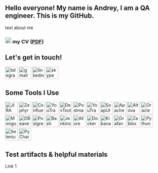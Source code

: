 <h2>Hello everyone! My name is Andrey, I am a QA engineer. This is my GitHub.</h2>

<p>text about me</p>

<h3><img src="https://img.icons8.com/?size=100&id=CPookyWndobk&format=png&color=000000" width="20" height="20" alt="telegram"/> my CV (<a href= "https://drive.google.com/file/d/1uIbCYYXbSmPUkpqmL9a4lHgcoIWJD0wl/view?usp=sharing">PDF</a>)</h3>

<h2>Let's get in touch!</h2>
<a href= "https://t.me/andrexy"><img src="https://img.icons8.com/?size=100&id=yEmPT1iidhE0&format=png&color=000000" width="40" height="40" alt="telegram"/></a>
<a href= "mailto:andrexyxyxy0@gmail.com"><img src="https://img.icons8.com/?size=100&id=P7UIlhbpWzZm&format=png&color=000000" width="40" height="40" alt="gmail"/></a>
<a href= "https://www.linkedin.com/in/andrei-mikhailenko-464a76286/"><img src="https://img.icons8.com/?size=100&id=13930&format=png&color=000000" width="40" height="40" alt="linkedin"/></a>
<a href= "https://join.skype.com/invite/DzOoj9Yt11ix"><img src="https://img.icons8.com/?size=100&id=Esrcu8IoZdus&format=png&color=000000" width="40" height="40" alt="skype"/></a> 

<h2>Some Tools I Use</h2>
<p>
<img src="https://img.icons8.com/?size=100&id=oROcPah5ues6&format=png&color=000000" title="JIRA" alt="JIRA" width="40" height="40"/>
<img src="https://marketplace.atlassian.com/files/6d82b909-ae65-46de-99d5-1c812e23388b?fileType=image&mode=full-fit" title="Zephyr" alt="Zephyr" width="40" height="40"/>
<img src="https://img.icons8.com/?size=100&id=h8EoAfgRDYLo&format=png&color=000000" title="Confluence" alt="Confluence" width="40" height="40"/>
<img src="https://upload.wikimedia.org/wikipedia/commons/thumb/8/8d/YouTrack_Icon.svg/1024px-YouTrack_Icon.svg.png?20200803082248" title="YouTrack" alt="YouTrack" width="40" height="40"/>
<img src="https://d33wubrfki0l68.cloudfront.net/38b5c953a4667366685d55db55d057c86db1fc54/a0fdc/static/acae6b24d940347661ca901ea07f47c1/chrome-dev-logo-icon.png" title="DevTools" alt="DevTools" width="40" height="40"/>
<img src="https://img.icons8.com/?size=100&id=EPbEfEa7o8CB&format=png&color=000000" title="Postman" alt="Postman" width="40" height="40"/>
<img src="https://seeklogo.com/images/S/swagger-logo-A49F73BAF4-seeklogo.com.png" title="YouTrack" alt="YouTrack" width="40" height="40"/>
<img src="https://encrypted-tbn0.gstatic.com/images?q=tbn:ANd9GcTDLj-17hLuPse4K5lo4VLNFRn89rjLSB-KKIZMdNjB0Q&s" title="SoapUI" alt="SoapUI" width="40" height="40"/>
<img src="https://upload.wikimedia.org/wikipedia/commons/thumb/5/54/Apache_ActiveMQ_Logo.svg/768px-Apache_ActiveMQ_Logo.svg.png" title="Apache ActiveMQ" alt="Apache ActiveMQ" width="40" height="40"/>
<img src="https://img.apponic.com/13/223/6291fb9d056f0023a58e9b3772e6bb00.png" title="Altova XMLSpy" alt="Altova XMLSpy" width="40" height="40"/>
<img src="https://camo.githubusercontent.com/a8a60415abfda26e6a8f1b9a4b8b8a6e6313187bf0de899a8596759dba9e5f52/68747470733a2f2f75706c6f61642e77696b696d656469612e6f72672f77696b6970656469612f656e2f362f36382f4f7261636c655f53514c5f446576656c6f7065725f6c6f676f2e737667" title="Oracle SQL Developer" alt="Oracle SQL Developer" width="40" height="40"/>
<img src="https://img.icons8.com/?size=100&id=74402&format=png&color=000000" title="MongoDB Compass" alt="MongoDB Compass" width="40" height="40"/>
<img src="https://upload.wikimedia.org/wikipedia/commons/thumb/b/b5/DBeaver_logo.svg/1200px-DBeaver_logo.svg.png" title="DBeaver" alt="DBeaver" width="40" height="40"/>
<img src="https://img.icons8.com/?size=100&id=38561&format=png&color=000000" title="PostgreSQL" alt="PostgreSQL" width="40" height="40"/>
<img src="https://img.icons8.com/?size=100&id=9MJf0ngDwS8z&format=png&color=000000" title="Bash" alt="Bash" width="40" height="40"/>
<img src="https://www.svgrepo.com/show/353929/jenkins.svg" title="Jenkins" alt="Jenkins" width="40" height="40"/>
<img src="https://avatars.githubusercontent.com/u/5879127?s=200&v=4" title="Allure Report" alt="Allure Report" width="40" height="40"/>
<img src="https://img.icons8.com/?size=100&id=cdYUlRaag9G9&format=png&color=000000" title="Docker" alt="Docker" width="40" height="40"/>
<img src="https://img.icons8.com/?size=100&id=DDF32PXdFdRj&format=png&color=000000" title="Kibana" alt="Kibana" width="40" height="40"/>
<img src="https://img.icons8.com/?size=100&id=9uVrNMu3Zx1K&format=png&color=000000" title="Grafana" alt="Grafana" width="40" height="40"/>
<img src="https://ssd-disclosure.com/wp-content/uploads/2022/11/1_vloEha9mTCLM_SEnXdIUIw.png" title="Zabbix" alt="Zabbix" width="40" height="40"/>
<img src="https://img.icons8.com/?size=100&id=13441&format=png&color=000000" title="Python" alt="Python" width="40" height="40"/>
<img src="https://img.icons8.com/?size=100&id=TLI9oiMzpREF&format=png&color=000000" title="Selenium" alt="Selenium" width="40" height="40"/>
<img src="https://img.icons8.com/?size=100&id=117121&format=png&color=000000" title="PyCharm" alt="PyCharm" width="40" height="40"/>
</p>

<h2>Test artifacts & helpful materials</h2>
<p>Link 1</p>